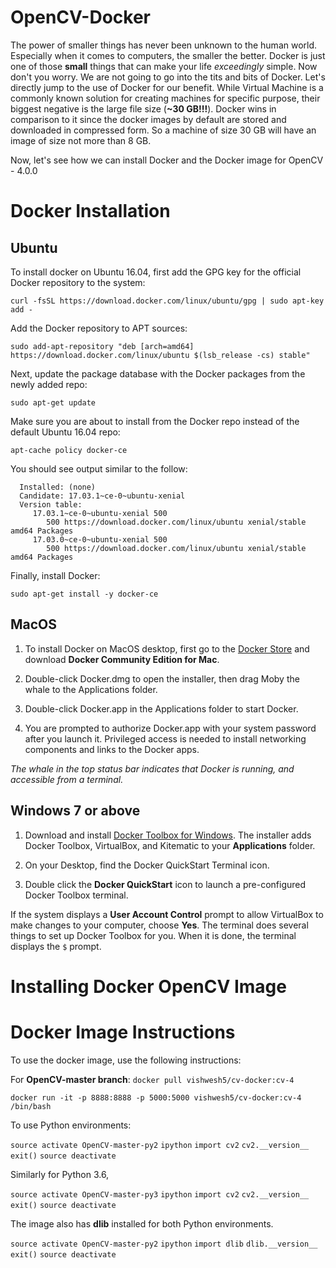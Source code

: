 # OpenCV-Docker

The power of smaller things has never been unknown to the human world. Especially when it comes to computers, the smaller the better. Docker is just one of those **small** things that can make your life *exceedingly* simple. Now don't you worry. We are not going to go into the tits and bits of Docker. Let's directly jump to the use of Docker for our benefit. While Virtual Machine is a commonly known solution for creating machines for specific purpose, their biggest negative is the large file size (**~30 GB!!!**). Docker wins in comparison to it since the docker images by default are stored and downloaded in compressed form. So a machine of size 30 GB will have an image of size not more than 8 GB.

Now, let's see how we can install Docker and the Docker image for OpenCV - 4.0.0

# Docker Installation

## Ubuntu
To install docker on Ubuntu 16.04, first add the GPG key for the official Docker repository to the system:

`curl -fsSL https://download.docker.com/linux/ubuntu/gpg | sudo apt-key add -`

Add the Docker repository to APT sources:

`sudo add-apt-repository "deb [arch=amd64] https://download.docker.com/linux/ubuntu $(lsb_release -cs) stable"`

Next, update the package database with the Docker packages from the newly added repo:

`sudo apt-get update`

Make sure you are about to install from the Docker repo instead of the default Ubuntu 16.04 repo:

`apt-cache policy docker-ce`

You should see output similar to the follow:

```docker-ce:
  Installed: (none)
  Candidate: 17.03.1~ce-0~ubuntu-xenial
  Version table:
     17.03.1~ce-0~ubuntu-xenial 500
        500 https://download.docker.com/linux/ubuntu xenial/stable amd64 Packages
     17.03.0~ce-0~ubuntu-xenial 500
        500 https://download.docker.com/linux/ubuntu xenial/stable amd64 Packages
```
Finally, install Docker:

`sudo apt-get install -y docker-ce`

## MacOS

1. To install Docker on MacOS desktop, first go to the [Docker Store](https://store.docker.com/editions/community/docker-ce-desktop-mac) and download **Docker Community Edition for Mac**.

2. Double-click Docker.dmg to open the installer, then drag Moby the whale to the Applications folder.

3. Double-click Docker.app in the Applications folder to start Docker.

4. You are prompted to authorize Docker.app with your system password after you launch it. Privileged access is needed to install networking components and links to the Docker apps.

*The whale in the top status bar indicates that Docker is running, and accessible from a terminal.*

## Windows 7 or above

1. Download and install [Docker Toolbox for Windows](https://download.docker.com/win/stable/DockerToolbox.exe). The installer adds Docker Toolbox, VirtualBox, and Kitematic to your **Applications** folder.

2. On your Desktop, find the Docker QuickStart Terminal icon.

3. Double click the **Docker QuickStart** icon to launch a pre-configured Docker Toolbox terminal.

If the system displays a **User Account Control** prompt to allow VirtualBox to make changes to your computer, choose **Yes**.
The terminal does several things to set up Docker Toolbox for you. When it is done, the terminal displays the `$` prompt.

# Installing Docker OpenCV Image

# Docker Image Instructions

To use the docker image, use the following instructions:

For **OpenCV-master branch**:
`docker pull vishwesh5/cv-docker:cv-4`

`docker run -it -p 8888:8888 -p 5000:5000 vishwesh5/cv-docker:cv-4 /bin/bash`

To use Python environments:

`source activate OpenCV-master-py2`
`ipython`
`import cv2`
`cv2.__version__`
`exit()`
`source deactivate`

Similarly for Python 3.6,

`source activate OpenCV-master-py3`
`ipython`
`import cv2`
`cv2.__version__`
`exit()`
`source deactivate`

The image also has **dlib** installed for both Python environments. 

`source activate OpenCV-master-py2`
`ipython`
`import dlib`
`dlib.__version__`
`exit()`
`source deactivate`
